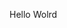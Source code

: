 Hello Wolrd













































































































































































































































































































































































































































































































































































































































































































































































































































































































































































































































































































































































































































































































































































































































































































































































































































































































































































































































































































































































